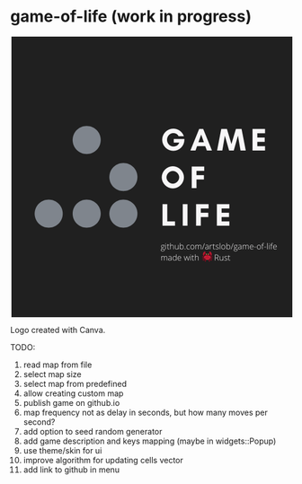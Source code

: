 # game-of-life (work in progress)

<div align="center">
    <img alt="Game logo" align="center" src="/logo.png?raw=true" title="Game logo"/>
</div>

Logo created with Canva.

TODO:
1. read map from file
1. select map size
1. select map from predefined
1. allow creating custom map
1. publish game on github.io
1. map frequency not as delay in seconds, but how many moves per second?
1. add option to seed random generator
1. add game description and keys mapping (maybe in widgets::Popup)
1. use theme/skin for ui
1. improve algorithm for updating cells vector
1. add link to github in menu

